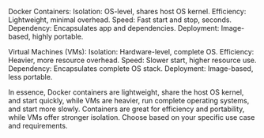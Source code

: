 Docker Containers:
Isolation: OS-level, shares host OS kernel.
Efficiency: Lightweight, minimal overhead.
Speed: Fast start and stop, seconds.
Dependency: Encapsulates app and dependencies.
Deployment: Image-based, highly portable.

Virtual Machines (VMs):
Isolation: Hardware-level, complete OS.
Efficiency: Heavier, more resource overhead.
Speed: Slower start, higher resource use.
Dependency: Encapsulates complete OS stack.
Deployment: Image-based, less portable.

In essence, Docker containers are lightweight, share the host OS kernel, and start quickly, while VMs are heavier, run complete operating systems, and start more slowly. Containers are great for efficiency and portability, while VMs offer stronger isolation. Choose based on your specific use case and requirements. 

